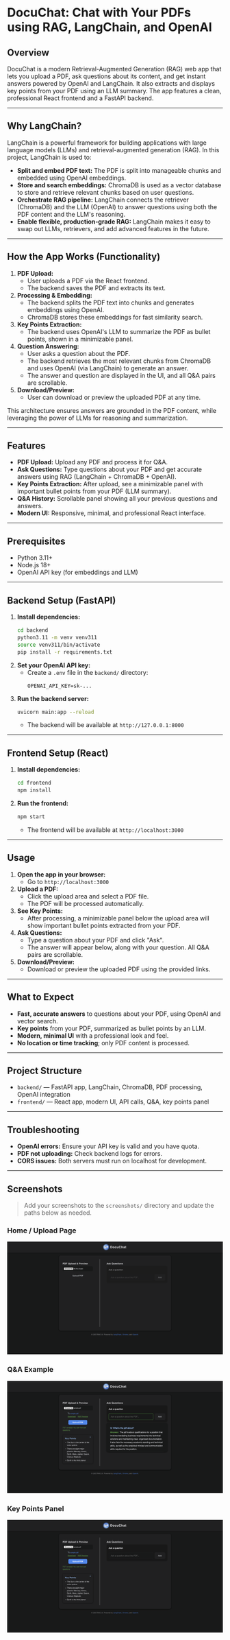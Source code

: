# DocuChat: Chat with Your PDFs using RAG, LangChain, and OpenAI

## Overview
DocuChat is a modern Retrieval-Augmented Generation (RAG) web app that lets you upload a PDF, ask questions about its content, and get instant answers powered by OpenAI and LangChain. It also extracts and displays key points from your PDF using an LLM summary. The app features a clean, professional React frontend and a FastAPI backend.

---

## Why LangChain?

LangChain is a powerful framework for building applications with large language models (LLMs) and retrieval-augmented generation (RAG). In this project, LangChain is used to:
- **Split and embed PDF text:** The PDF is split into manageable chunks and embedded using OpenAI embeddings.
- **Store and search embeddings:** ChromaDB is used as a vector database to store and retrieve relevant chunks based on user questions.
- **Orchestrate RAG pipeline:** LangChain connects the retriever (ChromaDB) and the LLM (OpenAI) to answer questions using both the PDF content and the LLM's reasoning.
- **Enable flexible, production-grade RAG:** LangChain makes it easy to swap out LLMs, retrievers, and add advanced features in the future.

---

## How the App Works (Functionality)

1. **PDF Upload:**
   - User uploads a PDF via the React frontend.
   - The backend saves the PDF and extracts its text.
2. **Processing & Embedding:**
   - The backend splits the PDF text into chunks and generates embeddings using OpenAI.
   - ChromaDB stores these embeddings for fast similarity search.
3. **Key Points Extraction:**
   - The backend uses OpenAI's LLM to summarize the PDF as bullet points, shown in a minimizable panel.
4. **Question Answering:**
   - User asks a question about the PDF.
   - The backend retrieves the most relevant chunks from ChromaDB and uses OpenAI (via LangChain) to generate an answer.
   - The answer and question are displayed in the UI, and all Q&A pairs are scrollable.
5. **Download/Preview:**
   - User can download or preview the uploaded PDF at any time.

This architecture ensures answers are grounded in the PDF content, while leveraging the power of LLMs for reasoning and summarization.

---

## Features
- **PDF Upload:** Upload any PDF and process it for Q&A.
- **Ask Questions:** Type questions about your PDF and get accurate answers using RAG (LangChain + ChromaDB + OpenAI).
- **Key Points Extraction:** After upload, see a minimizable panel with important bullet points from your PDF (LLM summary).
- **Q&A History:** Scrollable panel showing all your previous questions and answers.
- **Modern UI:** Responsive, minimal, and professional React interface.

---

## Prerequisites
- Python 3.11+
- Node.js 18+
- OpenAI API key (for embeddings and LLM)

---

## Backend Setup (FastAPI)
1. **Install dependencies:**
   ```bash
   cd backend
   python3.11 -m venv venv311
   source venv311/bin/activate
   pip install -r requirements.txt
   ```
2. **Set your OpenAI API key:**
   - Create a `.env` file in the `backend/` directory:
     ```env
     OPENAI_API_KEY=sk-...
     ```
3. **Run the backend server:**
   ```bash
   uvicorn main:app --reload
   ```
   - The backend will be available at `http://127.0.0.1:8000`

---

## Frontend Setup (React)
1. **Install dependencies:**
   ```bash
   cd frontend
   npm install
   ```
2. **Run the frontend:**
   ```bash
   npm start
   ```
   - The frontend will be available at `http://localhost:3000`

---

## Usage
1. **Open the app in your browser:**
   - Go to `http://localhost:3000`
2. **Upload a PDF:**
   - Click the upload area and select a PDF file.
   - The PDF will be processed automatically.
3. **See Key Points:**
   - After processing, a minimizable panel below the upload area will show important bullet points extracted from your PDF.
4. **Ask Questions:**
   - Type a question about your PDF and click "Ask".
   - The answer will appear below, along with your question. All Q&A pairs are scrollable.
5. **Download/Preview:**
   - Download or preview the uploaded PDF using the provided links.

---

## What to Expect
- **Fast, accurate answers** to questions about your PDF, using OpenAI and vector search.
- **Key points** from your PDF, summarized as bullet points by an LLM.
- **Modern, minimal UI** with a professional look and feel.
- **No location or time tracking**; only PDF content is processed.

---

## Project Structure
- `backend/` — FastAPI app, LangChain, ChromaDB, PDF processing, OpenAI integration
- `frontend/` — React app, modern UI, API calls, Q&A, key points panel

---

## Troubleshooting
- **OpenAI errors:** Ensure your API key is valid and you have quota.
- **PDF not uploading:** Check backend logs for errors.
- **CORS issues:** Both servers must run on localhost for development.

---

## Screenshots

> Add your screenshots to the `screenshots/` directory and update the paths below as needed.

### Home / Upload Page
![Home](./screenshots/home.png)

### Q&A Example
![Q&A](./screenshots/qa.png)

### Key Points Panel
![Key Points](./screenshots/keypoints.png)